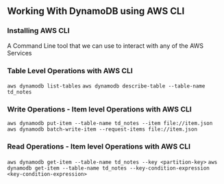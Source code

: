 ## Working With DynamoDB using AWS CLI

### Installing AWS CLI

A Command Line tool that we can use to interact with any of the AWS Services

### Table Level Operations with AWS CLI

`aws dynamodb list-tables`
`aws dynamodb describe-table --table-name td_notes`

### Write Operations - Item level Operations with AWS CLI

`aws dynamodb put-item --table-name td_notes --item file://item.json`
`aws dynamodb batch-write-item --request-items file://item.json`

### Read Operations - Item level Operations with AWS CLI

`aws dynamodb get-item --table-name td_notes --key <partition-key>`
`aws dynamodb get-item --table-name td_notes --key-condition-expression <key-condition-expression>`
